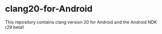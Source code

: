 # clang20-for-Android
This repository contains clang version 20 for Android and the Android NDK r29 beta1
